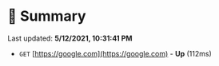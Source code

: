 # 📖 Summary
Last updated: **5/12/2021, 10:31:41 PM**

- `GET` [https://google.com](https://google.com) - **Up** (112ms)
